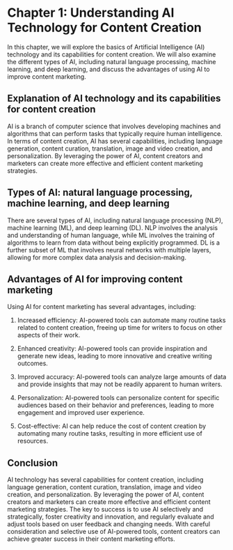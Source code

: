 Chapter 1: Understanding AI Technology for Content Creation
===========================================================

In this chapter, we will explore the basics of Artificial Intelligence (AI) technology and its capabilities for content creation. We will also examine the different types of AI, including natural language processing, machine learning, and deep learning, and discuss the advantages of using AI to improve content marketing.

Explanation of AI technology and its capabilities for content creation
----------------------------------------------------------------------

AI is a branch of computer science that involves developing machines and algorithms that can perform tasks that typically require human intelligence. In terms of content creation, AI has several capabilities, including language generation, content curation, translation, image and video creation, and personalization. By leveraging the power of AI, content creators and marketers can create more effective and efficient content marketing strategies.

Types of AI: natural language processing, machine learning, and deep learning
-----------------------------------------------------------------------------

There are several types of AI, including natural language processing (NLP), machine learning (ML), and deep learning (DL). NLP involves the analysis and understanding of human language, while ML involves the training of algorithms to learn from data without being explicitly programmed. DL is a further subset of ML that involves neural networks with multiple layers, allowing for more complex data analysis and decision-making.

Advantages of AI for improving content marketing
------------------------------------------------

Using AI for content marketing has several advantages, including:

1. Increased efficiency: AI-powered tools can automate many routine tasks related to content creation, freeing up time for writers to focus on other aspects of their work.

2. Enhanced creativity: AI-powered tools can provide inspiration and generate new ideas, leading to more innovative and creative writing outcomes.

3. Improved accuracy: AI-powered tools can analyze large amounts of data and provide insights that may not be readily apparent to human writers.

4. Personalization: AI-powered tools can personalize content for specific audiences based on their behavior and preferences, leading to more engagement and improved user experience.

5. Cost-effective: AI can help reduce the cost of content creation by automating many routine tasks, resulting in more efficient use of resources.

Conclusion
----------

AI technology has several capabilities for content creation, including language generation, content curation, translation, image and video creation, and personalization. By leveraging the power of AI, content creators and marketers can create more effective and efficient content marketing strategies. The key to success is to use AI selectively and strategically, foster creativity and innovation, and regularly evaluate and adjust tools based on user feedback and changing needs. With careful consideration and selective use of AI-powered tools, content creators can achieve greater success in their content marketing efforts.
